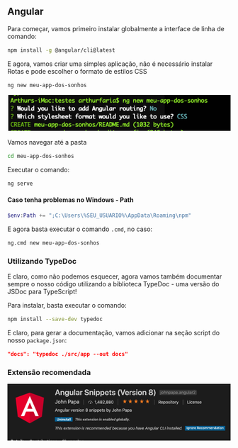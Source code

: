 ## Angular

Para começar, vamos primeiro instalar globalmente a interface de linha de comando:

```bash
npm install -g @angular/cli@latest
```

E agora, vamos criar uma simples aplicação, não é necessário instalar Rotas e pode escolher o formato de estilos CSS

```bash
ng new meu-app-dos-sonhos
```

![image-20191110170233512](assets/image-20191110170233512-3416155.png)

Vamos navegar até a pasta

```bash
cd meu-app-dos-sonhos
```

Executar o comando:

```bash
ng serve
```

#### Caso tenha problemas no Windows - Path

```powershell
$env:Path += ";C:\Users\%SEU_USUARIO%\AppData\Roaming\npm"
```

E agora basta executar o comando `.cmd`, no caso:

```bash
ng.cmd new meu-app-dos-sonhos
```

### Utilizando TypeDoc

E claro, como não podemos esquecer, agora vamos também documentar sempre o nosso código utilizando a biblioteca TypeDoc - uma versão do JSDoc para TypeScript!

Para instalar, basta executar o comando:

```bash
npm install --save-dev typedoc
```

E claro, para gerar a documentação, vamos adicionar na seção script do nosso `package.json`:

```json
"docs": "typedoc ./src/app --out docs"
```

### Extensão recomendada

![image-20191110191850330](assets/image-20191110191850330.png)
